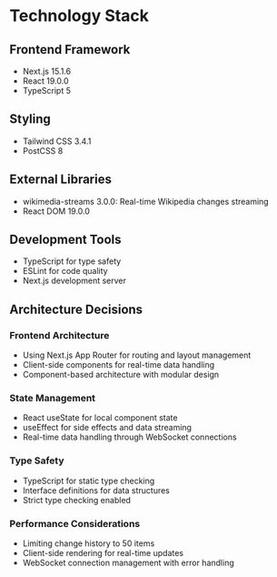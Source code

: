 # Technology Stack

## Frontend Framework
- Next.js 15.1.6
- React 19.0.0
- TypeScript 5

## Styling
- Tailwind CSS 3.4.1
- PostCSS 8

## External Libraries
- wikimedia-streams 3.0.0: Real-time Wikipedia changes streaming
- React DOM 19.0.0

## Development Tools
- TypeScript for type safety
- ESLint for code quality
- Next.js development server

## Architecture Decisions

### Frontend Architecture
- Using Next.js App Router for routing and layout management
- Client-side components for real-time data handling
- Component-based architecture with modular design

### State Management
- React useState for local component state
- useEffect for side effects and data streaming
- Real-time data handling through WebSocket connections

### Type Safety
- TypeScript for static type checking
- Interface definitions for data structures
- Strict type checking enabled

### Performance Considerations
- Limiting change history to 50 items
- Client-side rendering for real-time updates
- WebSocket connection management with error handling
